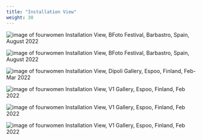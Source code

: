 ```yaml
---
title: "Installation View"
weight: 30
---
```



![image of fourwomen](/images/bfoto1.jpg)
Installation View, BFoto Festival, Barbastro, Spain, August 2022

![image of fourwomen](/images/bfoto2.jpg)
Installation View, BFoto Festival, Barbastro, Spain, August 2022

![image of fourwomen](/images/dipoli1.jpg)
Installation View, Dipoli Gallery, Espoo, Finland, Feb-Mar 2022

![image of fourwomen](/images/v1-1.jpg)
Installation View, V1 Gallery, Espoo, Finland, Feb 2022

![image of fourwomen](/images/v1-2.jpg)
Installation View, V1 Gallery, Espoo, Finland, Feb 2022

![image of fourwomen](/images/v1-3.jpg)
Installation View, V1 Gallery, Espoo, Finland, Feb 2022

